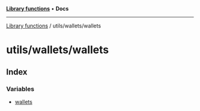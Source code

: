 [**Library functions**](../../../README.md) • **Docs**

***

[Library functions](../../../modules.md) / utils/wallets/wallets

# utils/wallets/wallets

## Index

### Variables

- [wallets](variables/wallets.md)
